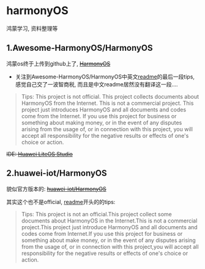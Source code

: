 # harmonyOS
鸿蒙学习, 资料整理等

## 1.Awesome-HarmonyOS/HarmonyOS
鸿蒙os终于上传到github上了, ~~[HarmonyOS](https://github.com/Awesome-HarmonyOS/HarmonyOS)~~

 - 关注到Awesome-HarmonyOS/HarmonyOS中英文[readme](https://github.com/Awesome-HarmonyOS/HarmonyOS/blob/master/README.md)的最后一段tips, 感觉自己交了一波智商税, 而且是中文readme居然没有翻译这一段....
 > Tips: This project is not official. This project collects documents about HarmonyOS from the Internet. This is not a commercial project. This project just introduces HarmonyOS and all documents and codes come from the Internet. If you use this project for business or something about making money, or in the event of any disputes arising from the usage of, or in connection with this project, you will accept all responsibility for the negative results or effects of one's choice or action.

~~IDE: [Huawei LiteOS Studio](https://static.huaweicloud.com/upload/files/sdk/LiteOS_IDE.zip)~~

## 2.huawei-iot/HarmonyOS
貌似官方版本的:
~~[huawei-iot/HarmonyOS](https://github.com/huawei-iot/HarmonyOS)~~

其实这个也不是official, [readme](https://github.com/huawei-iot/HarmonyOS/blob/master/README.md)开头的的tips:
> Tips: This project is not an official.This project collect some documents about HarmonyOS in the Internet.This is not a commercial project.This project just introduce HarmonyOS and all documents and codes come from Internet.If you use this project for business or something about make money, or in the event of any disputes arising from the usage of, or in connection with this project,you will accept all responsibility for the negative results or effects of one's choice or action.


